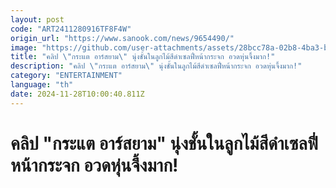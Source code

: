 ```yaml
---
layout: post
code: "ART2411280916TF8F4W"
origin_url: "https://www.sanook.com/news/9654490/"
image: "https://github.com/user-attachments/assets/28bcc78a-02b8-4ba3-bac8-033bb44336b8"
title: "คลิป \"กระแต อาร์สยาม\" นุ่งชั้นในลูกไม้สีดำเซลฟี่หน้ากระจก อวดหุ่นจึ้งมาก!"
description: "คลิป \"กระแต อาร์สยาม\" นุ่งชั้นในลูกไม้สีดำเซลฟี่หน้ากระจก อวดหุ่นจึ้งมาก!"
category: "ENTERTAINMENT"
language: "th"
date: 2024-11-28T10:00:40.811Z
---
```


# คลิป "กระแต อาร์สยาม" นุ่งชั้นในลูกไม้สีดำเซลฟี่หน้ากระจก อวดหุ่นจึ้งมาก!